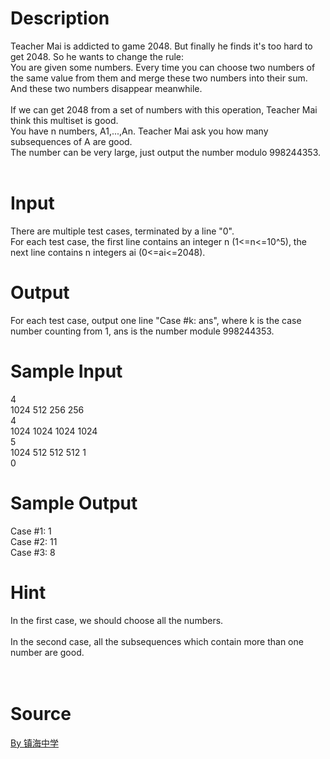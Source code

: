 
# Description

<div class="content"><div>Teacher Mai is addicted to game 2048. But finally he finds it&#39;s too hard to get 2048. So he wants to change the rule:</div>
<div></div>
<div>You are given some numbers. Every time you can choose two numbers of the same value from them and merge these two numbers into their sum. And these two numbers disappear meanwhile.</div>
<div>  </div>
<div>If we can get 2048 from a set of numbers with this operation, Teacher Mai think this multiset is good.</div>
<div></div>
<div>You have n numbers, A1,...,An. Teacher Mai ask you how many subsequences of A are good.</div>
<div></div>
<div>The number can be very large, just output the number modulo 998244353.</div>
<div> </div></div>

# Input

<div class="content"><div>
<div>There are multiple test cases, terminated by a line &#34;0&#34;.</div>
<div>For each test case, the first line contains an integer n (1&lt;=n&lt;=10^5), the next line contains n integers ai (0&lt;=ai&lt;=2048).</div>
</div>
<p></p></div>

# Output

<div class="content"><div>
<div>For each test case, output one line &#34;Case #k: ans&#34;, where k is the case number counting from 1, ans is the number module 998244353.</div>
</div>
<p></p></div>

# Sample Input

<div class="content"><span class="sampledata">4<br/>
1024 512 256 256<br/>
4<br/>
1024 1024 1024 1024<br/>
5<br/>
1024 512 512 512 1<br/>
0</span></div>

# Sample Output

<div class="content"><span class="sampledata">Case #1: 1<br/>
Case #2: 11<br/>
Case #3: 8</span></div>

# Hint

<div class="content"><p></p><div>In the first case, we should choose all the numbers.</div><br/>
<div>In the second case, all the subsequences which contain more than one number are good.</div><br/>
<div></div><br/>
<p></p><p></p></div>

# Source

<div class="content"><p><a href="problemset.php?search=By 镇海中学">By 镇海中学</a></p></div>

